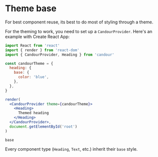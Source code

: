 # Theme base

For best component reuse, its best to do most of styling
through a theme.

For the theming to work, you need to set up a `CandourProvider`.
Here's an example with Create React App:

```jsx
import React from 'react'
import { render } from 'react-dom'
import { CandourProvider, Heading } from 'candour'

const candourTheme = {
  heading: {
    base: {
      color: 'blue',
    },
  },
}

render(
  <CandourProvider theme={candourTheme}>
    <Heading>
      Themed heading
    </Heading>
  </CandourProvider>,
  document.getElementById('root')
)
```

`base`

Every component type (`Heading`, `Text`, etc.) inherit their `base`
style.
